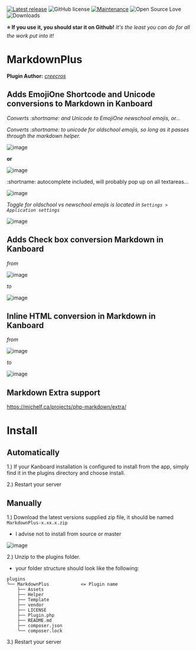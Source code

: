 [![Latest release](https://img.shields.io/github/release/creecros/MarkdownPlus.svg)](https://github.com/creecros/MarkdownPlus/releases)
![GitHub license](https://img.shields.io/github/license/Naereen/StrapDown.js.svg)
[![Maintenance](https://img.shields.io/badge/Maintained%3F-yes-green.svg)](https://github.com/creecros/MarkdownPlus/graphs/contributors)
![Open Source Love](https://badges.frapsoft.com/os/v1/open-source.svg?v=103)
![Downloads](https://img.shields.io/github/downloads/creecros/MarkdownPlus/total.svg)

**:star: If you use it, you should star it on Github!**
*It's the least you can do for all the work put into it!*

# MarkdownPlus

**Plugin Author:** _[creecros](https://github.com/creecros)_

## Adds EmojiOne Shortcode and Unicode conversions to Markdown in Kanboard

_Converts :shortname: and Unicode to EmojiOne newschool emojis, or..._

_Converts :shortname: to unicode for oldschool emojis, so long as it passes through the markdown helper._

![image](https://user-images.githubusercontent.com/26339368/58675441-5a61db00-8322-11e9-9ea8-e6b5ffc31299.png)

**or**

![image](https://user-images.githubusercontent.com/26339368/58675471-7796a980-8322-11e9-8363-4ce64090df96.png)

:shortname: autocomplete included, will probably pop up on all textareas...

![image](https://user-images.githubusercontent.com/26339368/58675249-66996880-8321-11e9-9f57-6acebb45d3f5.png)

_Toggle for oldschool vs newschool emojis is located in `Settings > Application settings`_

![image](https://user-images.githubusercontent.com/26339368/58675183-289c4480-8321-11e9-86ed-2b58028b7127.png)

## Adds Check box conversion Markdown in Kanboard

_from_ 

![image](https://user-images.githubusercontent.com/26339368/58710361-21f5e780-838a-11e9-8c3f-ff6f9b3c8dae.png)

_to_

![image](https://user-images.githubusercontent.com/26339368/58710411-4356d380-838a-11e9-8288-1c89686810b3.png)

## Inline HTML conversion in Markdown in Kanboard

_from_

![image](https://user-images.githubusercontent.com/26339368/58710512-78632600-838a-11e9-8c47-da05f639f162.png)

_to_

![image](https://user-images.githubusercontent.com/26339368/58710544-887b0580-838a-11e9-8c06-a449cbfc82a3.png)

## Markdown Extra support

https://michelf.ca/projects/php-markdown/extra/

# Install

## Automatically

1.) If your Kanboard installation is configured to install from the app, simply find it in the plugins directory and choose install.

2.) Restart your server 


## Manually

1.) Download the latest versions supplied zip file, it should be named `MarkdownPlus-x.xx.x.zip`
  - I advise not to install from source or master

![image](https://user-images.githubusercontent.com/26339368/58711319-45ba2d00-838c-11e9-9d07-71a526ba5b74.png)

2.) Unzip to the plugins folder.
  - your folder structure should look like the following:
```
plugins
└── MarkdownPlus            <= Plugin name
    ├── Assets    
    ├── Helper  
    ├── Template
    ├── vendor
    ├── LICENSE
    ├── Plugin.php   
    ├── README.md
    ├── composer.json
    └── composer.lock
```

3.) Restart your server

